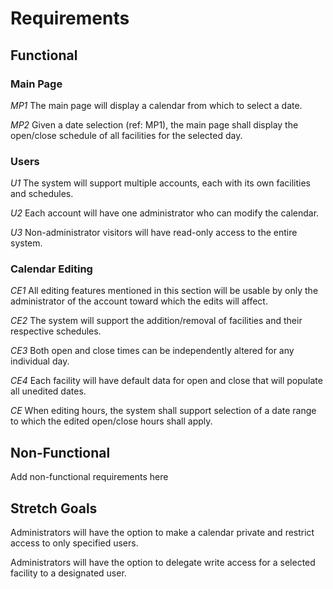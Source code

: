 # Requirements


## Functional

### Main Page

*MP1* The main page will display a calendar from which to select a date.

*MP2* Given a date selection (ref: MP1), the main page shall display the open/close schedule of all facilities for the selected day.

### Users

*U1* The system will support multiple accounts, each with its own facilities and schedules.

*U2* Each account will have one administrator who can modify the calendar.

*U3* Non-administrator visitors will have read-only access to the entire system.

### Calendar Editing

*CE1* All editing features mentioned in this section will be usable by only the administrator of the account toward which the edits will affect.

*CE2* The system will support the addition/removal of facilities and their respective schedules.

*CE3* Both open and close times can be independently altered for any individual day.

*CE4* Each facility will have default data for open and close that will populate all unedited dates.

*CE* When editing hours, the system shall support selection of a date range to which the edited open/close hours shall apply.


## Non-Functional

Add non-functional requirements here


## Stretch Goals

Administrators will have the option to make a calendar private and restrict access to only specified users.

Administrators will have the option to delegate write access for a selected facility to a designated user.

